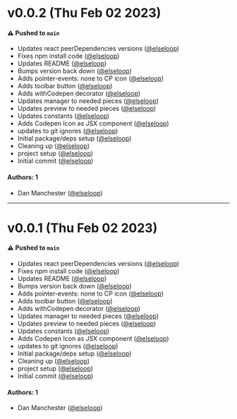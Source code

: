 # v0.0.2 (Thu Feb 02 2023)

#### ⚠️ Pushed to `main`

- Updates react peerDependencies versions ([@elseloop](https://github.com/elseloop))
- Fixes npm install code ([@elseloop](https://github.com/elseloop))
- Updates README ([@elseloop](https://github.com/elseloop))
- Bumps version back down ([@elseloop](https://github.com/elseloop))
- Adds pointer-events: none to CP icon ([@elseloop](https://github.com/elseloop))
- Adds toolbar button ([@elseloop](https://github.com/elseloop))
- Adds withCodepen decorator ([@elseloop](https://github.com/elseloop))
- Updates manager to needed pieces ([@elseloop](https://github.com/elseloop))
- Updates preview to needed pieces ([@elseloop](https://github.com/elseloop))
- Updates constants ([@elseloop](https://github.com/elseloop))
- Adds Codepen Icon as JSX component ([@elseloop](https://github.com/elseloop))
- updates to git ignores ([@elseloop](https://github.com/elseloop))
- Initial package/deps setup ([@elseloop](https://github.com/elseloop))
- Cleaning up ([@elseloop](https://github.com/elseloop))
- project setup ([@elseloop](https://github.com/elseloop))
- Initial commit ([@elseloop](https://github.com/elseloop))

#### Authors: 1

- Dan Manchester ([@elseloop](https://github.com/elseloop))

---

# v0.0.1 (Thu Feb 02 2023)

#### ⚠️ Pushed to `main`

- Updates react peerDependencies versions ([@elseloop](https://github.com/elseloop))
- Fixes npm install code ([@elseloop](https://github.com/elseloop))
- Updates README ([@elseloop](https://github.com/elseloop))
- Bumps version back down ([@elseloop](https://github.com/elseloop))
- Adds pointer-events: none to CP icon ([@elseloop](https://github.com/elseloop))
- Adds toolbar button ([@elseloop](https://github.com/elseloop))
- Adds withCodepen decorator ([@elseloop](https://github.com/elseloop))
- Updates manager to needed pieces ([@elseloop](https://github.com/elseloop))
- Updates preview to needed pieces ([@elseloop](https://github.com/elseloop))
- Updates constants ([@elseloop](https://github.com/elseloop))
- Adds Codepen Icon as JSX component ([@elseloop](https://github.com/elseloop))
- updates to git ignores ([@elseloop](https://github.com/elseloop))
- Initial package/deps setup ([@elseloop](https://github.com/elseloop))
- Cleaning up ([@elseloop](https://github.com/elseloop))
- project setup ([@elseloop](https://github.com/elseloop))
- Initial commit ([@elseloop](https://github.com/elseloop))

#### Authors: 1

- Dan Manchester ([@elseloop](https://github.com/elseloop))

